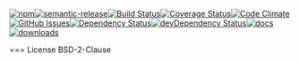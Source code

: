 [![npm](https://img.shields.io/npm/v/kronos-step-stdio.svg)](https://www.npmjs.com/package/kronos-step-stdio)[![semantic-release](https://img.shields.io/badge/%20%20%F0%9F%93%A6%F0%9F%9A%80-semantic--release-e10079.svg)](https://github.com/Kronos-Integration/kronos-step-stdio)[![Build Status](https://secure.travis-ci.org/Kronos-Integration/kronos-step-stdio.png)](http://travis-ci.org/Kronos-Integration/kronos-step-stdio)[![Coverage Status](https://coveralls.io/repos/Kronos-Integration/kronos-step-stdio/badge.svg)](https://coveralls.io/r/Kronos-Integration/kronos-step-stdio)[![Code Climate](https://codeclimate.com/github/Kronos-Integration/kronos-step-stdio/badges/gpa.svg)](https://codeclimate.com/github/Kronos-Integration/kronos-step-stdio)[![GitHub Issues](https://img.shields.io/github/issues/Kronos-Integration/kronos-step-stdio.svg?style=flat-square)](https://github.com/Kronos-Integration/kronos-step-stdio/issues)[![Dependency Status](https://david-dm.org/Kronos-Integration/kronos-step-stdio.svg)](https://david-dm.org/Kronos-Integration/kronos-step-stdio)[![devDependency Status](https://david-dm.org/Kronos-Integration/kronos-step-stdio/dev-status.svg)](https://david-dm.org/Kronos-Integration/kronos-step-stdio#info=devDependencies)[![docs](http://inch-ci.org/github/Kronos-Integration/kronos-step-stdio.svg?branch=master)](http://inch-ci.org/github/Kronos-Integration/kronos-step-stdio)[![downloads](http://img.shields.io/npm/dm/kronos-step-stdio.svg?style=flat-square)](https://npmjs.org/package/kronos-step-stdio)

=== License BSD-2-Clause
